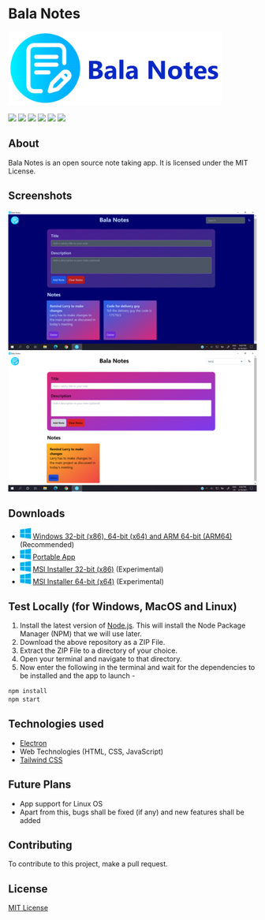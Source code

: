 # Bala Notes

<img src="./images/banner.png" alt="Banner" height="150"/>

<span>![](https://img.shields.io/static/v1?style=for-the-badge&label=Made%20with&message=Javascript&color=yellow) [![](https://img.shields.io/static/v1?style=for-the-badge&label=license&message=MIT&color=blue)](./LICENSE) ![](https://img.shields.io/static/v1?style=for-the-badge&label=Made%20with&message=Electron&color=blueviolet) ![](https://img.shields.io/static/v1?style=for-the-badge&label=node&message=v15.9.0&color=green) ![](https://img.shields.io/static/v1?style=for-the-badge&label=npm&message=v7.8.0&color=blue) ![](https://img.shields.io/static/v1?style=for-the-badge&label=Uses&message=TailwindCSS&color=009dff)</span>

## About

Bala Notes is an open source note taking app. It is licensed under the MIT License.

## Screenshots

![Screenshot 1](./images/Screenshot.png)
![Screenshot 2](./images/Screenshot_2.png)

## Downloads

- <img src="./images/windows.png" width="22"> [Windows 32-bit (x86), 64-bit (x64) and ARM 64-bit (ARM64)](https://github.com/K-Balaji/BalaNotes/releases/download/5.0.0/Bala_Notes_Setup_x86_x64_ARM64.exe) (Recommended)
- <img src="./images/windows.png" width="22"> [Portable App](https://github.com/K-Balaji/BalaNotes/releases/download/5.0.0/Bala_Notes_Portable.exe)
- <img src="./images/windows.png" width="22"> [MSI Installer 32-bit (x86)](https://github.com/K-Balaji/BalaNotes/releases/download/5.0.0/Bala_Notes_x86.msi) (Experimental)
- <img src="./images/windows.png" width="22"> [MSI Installer 64-bit (x64)](https://github.com/K-Balaji/BalaNotes/releases/download/5.0.0/Bala_Notes_x64.msi) (Experimental)
## Test Locally (for Windows, MacOS and Linux)

1. Install the latest version of <a href="https://nodejs.org/" target="_blank">Node.js</a>. This will install the Node Package Manager (NPM) that we will use later.
2. Download the above repository as a ZIP File.
3. Extract the ZIP File to a directory of your choice.
4. Open your terminal and navigate to that directory.
5. Now enter the following in the terminal and wait for the dependencies to be installed and the app to launch -

```sh
npm install
npm start
```

## Technologies used

- <a href="https://www.electronjs.org/" target="_blank">Electron</a>
- Web Technologies (HTML, CSS, JavaScript)
- <a href="https://tailwindcss.com/" target="_blank">Tailwind CSS</a>

## Future Plans

- App support for Linux OS
- Apart from this, bugs shall be fixed (if any) and new features shall be added

## Contributing

To contribute to this project, make a pull request.

## License

[MIT License](./LICENSE)
